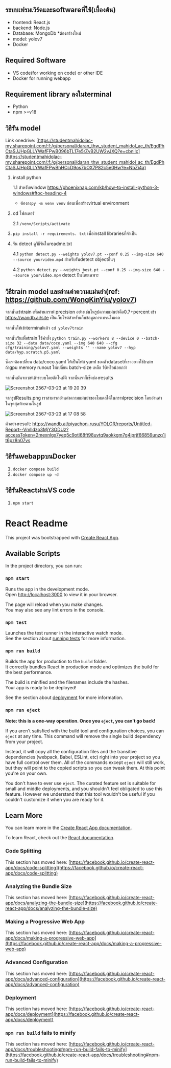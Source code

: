 ## ระบบเฟรมเวิร์คและsoftwareที่ใช้(เบื้องต้น)
- frontend: React.js
- backend: Node.js
- Database: MongoDb *ต้องสร้างใหม่
- model: yolov7
- Docker

## Required Software
- VS code(for working on code) or other IDE
- Docker for running webapp
  
## Requirement library ลงในterminal
- Python
- npm >=v18

## วิธีรัน model
Link onedrive: [https://studentmahidolac-my.sharepoint.com/:f:/g/personal/daran_thw_student_mahidol_ac_th/EgdPhCtaSJJHpGLLYWafFPwB096bTL17e5rZvB2UW2vJXQ?e=cbniIc](https://studentmahidolac-my.sharepoint.com/:f:/g/personal/daran_thw_student_mahidol_ac_th/EgdPhCtaSJJHpGLLYWafFPwBhHCcD9os7bOX7P82c5e0Hw?e=NbZi4a)

1. install python
   
   1.1 สำหรับwindow
   https://phoenixnap.com/kb/how-to-install-python-3-windows#ftoc-heading-4
   - ต้องลง`py -m venv venv` ก่อนเพื่อสร้างvirtual environment
3. cd โฟลเดอร์
   
   2.1 `/venv/Scripts/activate`
5. ``pip install -r requirements. txt`` เพื่อinstall librariesที่จำเป็น
6. รัน detect ดูวิธีรันในreadme.txt

   4.1 `python detect.py --weights yolov7.pt --conf 0.25 --img-size 640 --source yourvideo.mp4` สำหรับรันdetect objectอื่นๆ
   
   4.2 `python detect.py --weights best.pt --conf 0.25 --img-size 640 --source yourvideo.mp4` detect ปืนโดยเฉพาะ

## วิธีtrain model และอ่านค่าความแม่นยำ(ref: https://github.com/WongKinYiu/yolov7)
จากนั้นเข้าtrain เพื่ออ่านกราฟ precision อย่างเช่นในรูปความแม่นยำคือ0.7+percent
เข้า https://wandb.ai/site เป็นเว็บไซต์สำหรับเก็บข้อมูลการเทรนโมเดล

จากนั้นให้เข้าterminalแล้ว `cd yolov7train`

จากนั้นรันเพื่อtrain ใช้คำสั่ง ```python train.py --workers 8 --device 0 --batch-size 32 --data data/coco.yaml --img 640 640 --cfg cfg/training/yolov7.yaml --weights '' --name yolov7 --hyp data/hyp.scratch.p5.yaml```

ซึ่งเราต้องเปลี่ยน data/coco.yaml ให้เป็นไฟล์ yaml ของตัวdatasetที่เราอยากใช้train ถ้าgpu memory runout ให้เปลี่ยน batch-size เหลือ 16หรือน้อยกว่า

จากนั้นมันจะเซฟเข้าระบบโดยอัตโนมัติ จากนั้นเราก็เช็คช่องresults

![Screenshot 2567-03-23 at 19 20 39](https://github.com/Piyachon1234/aj_paisarn_web/assets/78150887/be49cada-f8f5-49ad-8309-185b3dea6445)

จากรูปResults.png เราสามารถอ่านค่าความแม่นยำของโมเดลได้ในกราฟprecision โดยอ่านค่าในจุดสุดท้ายตามในรูป

![Screenshot 2567-03-23 at 17 08 58](https://github.com/Piyachon1234/aj_paisarn_web/assets/78150887/d4cff078-5e89-47ce-ad77-5935dd1848d8)

ตัวอย่างresult: https://wandb.ai/piyachon-rusu/YOLOR/reports/Untitled-Report--Vmlldzo3MjY3ODUz?accessToken=2mexnlgx7yeq5c9otl68ft98uvtq9aokkgm7g4iprjf66859unzq1it6pz8n07vs

## วิธีรันwebappบนDocker
1. `docker compose build`
2. `docker compose up -d`

## วิธีรันReactผ่านVS code
1. `npm start`


# React Readme
This project was bootstrapped with [Create React App](https://github.com/facebook/create-react-app).

## Available Scripts

In the project directory, you can run:

### `npm start`

Runs the app in the development mode.\
Open [http://localhost:3000](http://localhost:3000) to view it in your browser.

The page will reload when you make changes.\
You may also see any lint errors in the console.

### `npm test`

Launches the test runner in the interactive watch mode.\
See the section about [running tests](https://facebook.github.io/create-react-app/docs/running-tests) for more information.

### `npm run build`

Builds the app for production to the `build` folder.\
It correctly bundles React in production mode and optimizes the build for the best performance.

The build is minified and the filenames include the hashes.\
Your app is ready to be deployed!

See the section about [deployment](https://facebook.github.io/create-react-app/docs/deployment) for more information.

### `npm run eject`

**Note: this is a one-way operation. Once you `eject`, you can't go back!**

If you aren't satisfied with the build tool and configuration choices, you can `eject` at any time. This command will remove the single build dependency from your project.

Instead, it will copy all the configuration files and the transitive dependencies (webpack, Babel, ESLint, etc) right into your project so you have full control over them. All of the commands except `eject` will still work, but they will point to the copied scripts so you can tweak them. At this point you're on your own.

You don't have to ever use `eject`. The curated feature set is suitable for small and middle deployments, and you shouldn't feel obligated to use this feature. However we understand that this tool wouldn't be useful if you couldn't customize it when you are ready for it.

## Learn More

You can learn more in the [Create React App documentation](https://facebook.github.io/create-react-app/docs/getting-started).

To learn React, check out the [React documentation](https://reactjs.org/).

### Code Splitting

This section has moved here: [https://facebook.github.io/create-react-app/docs/code-splitting](https://facebook.github.io/create-react-app/docs/code-splitting)

### Analyzing the Bundle Size

This section has moved here: [https://facebook.github.io/create-react-app/docs/analyzing-the-bundle-size](https://facebook.github.io/create-react-app/docs/analyzing-the-bundle-size)

### Making a Progressive Web App

This section has moved here: [https://facebook.github.io/create-react-app/docs/making-a-progressive-web-app](https://facebook.github.io/create-react-app/docs/making-a-progressive-web-app)

### Advanced Configuration

This section has moved here: [https://facebook.github.io/create-react-app/docs/advanced-configuration](https://facebook.github.io/create-react-app/docs/advanced-configuration)

### Deployment

This section has moved here: [https://facebook.github.io/create-react-app/docs/deployment](https://facebook.github.io/create-react-app/docs/deployment)

### `npm run build` fails to minify

This section has moved here: [https://facebook.github.io/create-react-app/docs/troubleshooting#npm-run-build-fails-to-minify](https://facebook.github.io/create-react-app/docs/troubleshooting#npm-run-build-fails-to-minify)


